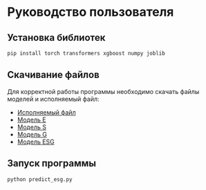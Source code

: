 # Руководство пользователя
## Установка библиотек
``` bash
pip install torch transformers xgboost numpy joblib
```
## Скачивание файлов
Для корректной работы программы необходимо скачать файлы моделей и исполняемый файл:
+ [Исполняемый файл](https://github.com/waksimusss/ESG_2025/blob/master/predict_esg.py)
+ [Модель E](https://github.com/waksimusss/ESG_2025/blob/master/models/model_E.pkl)
+ [Модель S](https://github.com/waksimusss/ESG_2025/blob/master/models/model_G.pkl)
+ [Модель G](https://github.com/waksimusss/ESG_2025/blob/master/models/model_S.pkl)
+ [Модель ESG](https://github.com/waksimusss/ESG_2025/blob/master/models/meta_model.pkl)

## Запуск программы
``` bash
python predict_esg.py
```
